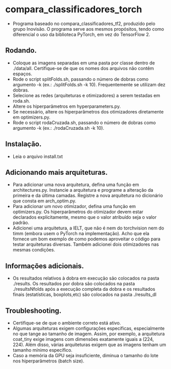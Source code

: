 # compara_classificadores_torch

- Programa baseado no compara_classificadores_tf2, produzido pelo grupo Inovisão. O programa serve aos mesmos propósitos, tendo como diferencial o uso da biblioteca PyTorch, em vez do TensorFlow 2. 

## Rodando.

- Coloque as imagens separadas em uma pasta por classe dentro de ./data/all. Certifique-se de que os nomes dos arquivos não contêm espaços.
- Rode o script splitFolds.sh, passando o número de dobras como argumento -k (ex.: ./splitFolds.sh -k 10). Frequentemente se utilizam dez dobras.
- Selecione as redes (arquiteturas e otimizadores) a serem testadas em roda.sh.
- Altere os hiperparâmetros em hyperparameters.py.
- Se necessário, altere os hiperparâmetros dos otimizadores diretamente em optimizers.py.
- Rode o script rodaCruzada.sh, passando o número de dobras como argumento -k (ex.: ./rodaCruzada.sh -k 10).

## Instalação.
- Leia o arquivo install.txt

## Adicionando mais arquiteturas.

- Para adicionar uma nova arquitetura, defina uma função em architectures.py. Instancie a arquitetura e programe a alteração da primeira e da última camadas. Registre a nova arquitetura no dicionário que consta em arch_optim.py.
- Para adicionar um novo otimizador, defina uma função em optimizers.py. Os hiperparâmetros do otimizador devem estar declarados explicitamente, mesmo que o valor atribuído seja o valor padrão.
- Adicionei uma arquitetura, a IELT, que não é nem do torchvision nem do timm (embora usem o PyTorch na implementação). Acho que ela fornece um bom exemplo de como podemos aproveitar o código para testar arquiteturas diversas. Também adicionei dois otimizadores nas mesmas condições.

## Informações adicionais.

- Os resultados relativos à dobra em execução são colocados na pasta ./results. Os resultados por dobra são colocados na pasta ./resultsNfolds após a execução completa da dobra e os resultados finais (estatísticas, boxplots,etc) são colocados na pasta ./results_dl

## Troubleshooting.

- Certifique-se de que o ambiente correto está ativo.
- Algumas arquiteturas exigem configurações específicas, especialmente no que tange ao tamanho de imagem. Assim, por exemplo, a arquitetura coat_tiny exige imagens com dimensões exatamente iguais a (224, 224). Além disso, várias arquiteturas exigem que as imagens tenham um tamanho mínimo específico.
- Caso a memória da GPU seja insuficiente, diminua o tamanho do lote nos hiperparâmetros (batch size).
